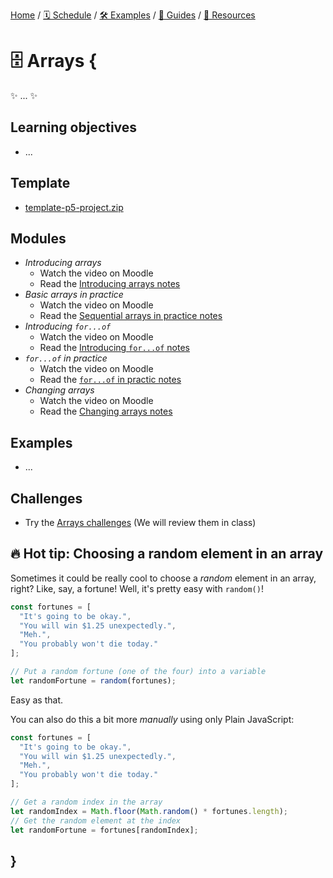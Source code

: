 [Home](../../) / [🗓 Schedule](../../schedule) / [🛠 Examples](../../examples/) / [💫 Guides](../../guides/) / [💎 Resources](../../resources.md)

# 🗄 Arrays {

✨ ... ✨

## Learning objectives

- ...

## Template

- [template-p5-project.zip](../../templates/template-p5-project.zip)

## Modules

- *Introducing arrays*
  - Watch the video on Moodle
  - Read the [Introducing arrays notes](./introducing-arrays.md)
- *Basic arrays in practice*
  - Watch the video on Moodle
  - Read the [Sequential arrays in practice notes](./sequential-arrays-in-practice.md)
- *Introducing `for...of`*
  - Watch the video on Moodle
  - Read the [Introducing `for...of` notes](./introducing-for-of.md)
- *`for...of` in practice*
  - Watch the video on Moodle
  - Read the [`for...of` in practic notes](./for-of-in-practice.md)
- *Changing arrays*
  - Watch the video on Moodle
  - Read the [Changing arrays notes](./changing-arrays.md)

## Examples

- ...

## Challenges

- Try the [Arrays challenges](MISSING_LINK) (We will review them in class)

## 🔥 Hot tip: Choosing a random element in an array

Sometimes it could be really cool to choose a *random* element in an array, right? Like, say, a fortune! Well, it's pretty easy with `random()`!

```javascript
const fortunes = [
  "It's going to be okay.",
  "You will win $1.25 unexpectedly.",
  "Meh.",
  "You probably won't die today."  
];

// Put a random fortune (one of the four) into a variable
let randomFortune = random(fortunes);
```

Easy as that.

You can also do this a bit more *manually* using only Plain JavaScript:

```javascript
const fortunes = [
  "It's going to be okay.",
  "You will win $1.25 unexpectedly.",
  "Meh.",
  "You probably won't die today."  
];

// Get a random index in the array
let randomIndex = Math.floor(Math.random() * fortunes.length);
// Get the random element at the index
let randomFortune = fortunes[randomIndex];
```

## }